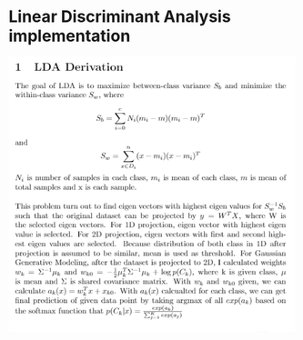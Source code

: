 # Linear Discriminant Analysis implementation
![alt text](https://github.com/NoTody/Machine-Learning-from-Scratch/blob/main/Linear-Discriminant-Analysis/LDA_derivation.png?raw=true)
